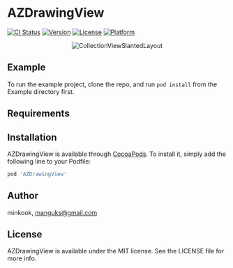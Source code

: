 # AZDrawingView

[![CI Status](https://img.shields.io/travis/minkook/AZDrawingView.svg?style=flat)](https://travis-ci.org/minkook/AZDrawingView)
[![Version](https://img.shields.io/cocoapods/v/AZDrawingView.svg?style=flat)](https://cocoapods.org/pods/AZDrawingView)
[![License](https://img.shields.io/cocoapods/l/AZDrawingView.svg?style=flat)](https://cocoapods.org/pods/AZDrawingView)
[![Platform](https://img.shields.io/cocoapods/p/AZDrawingView.svg?style=flat)](https://cocoapods.org/pods/AZDrawingView)


<p align="center">
      <img src="https://user-images.githubusercontent.com/2138712/148476652-c9928fe1-4256-46a4-95f3-79e859cf87f7.gif" alt="CollectionViewSlantedLayout" title="CollectionViewSlantedLayout"> 
</p>


## Example

To run the example project, clone the repo, and run `pod install` from the Example directory first.

## Requirements

## Installation

AZDrawingView is available through [CocoaPods](https://cocoapods.org). To install
it, simply add the following line to your Podfile:

```ruby
pod 'AZDrawingView'
```

## Author

minkook, manguks@gmail.com

## License

AZDrawingView is available under the MIT license. See the LICENSE file for more info.

